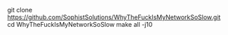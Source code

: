 git clone https://github.com/SophistSolutions/WhyTheFuckIsMyNetworkSoSlow.git
cd WhyTheFuckIsMyNetworkSoSlow
make all -j10
